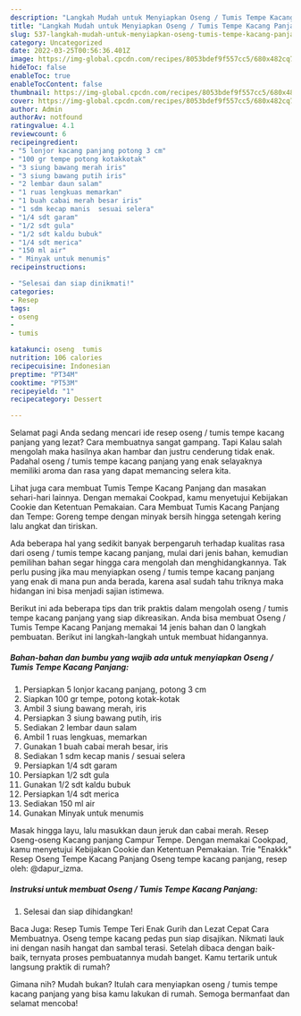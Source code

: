 ```yaml
---
description: "Langkah Mudah untuk Menyiapkan Oseng / Tumis Tempe Kacang Panjang Anti Gagal"
title: "Langkah Mudah untuk Menyiapkan Oseng / Tumis Tempe Kacang Panjang Anti Gagal"
slug: 537-langkah-mudah-untuk-menyiapkan-oseng-tumis-tempe-kacang-panjang-anti-gagal
category: Uncategorized
date: 2022-03-25T00:56:36.401Z
image: https://img-global.cpcdn.com/recipes/8053bdef9f557cc5/680x482cq70/oseng-tumis-tempe-kacang-panjang-foto-resep-utama.jpg
hideToc: false
enableToc: true
enableTocContent: false
thumbnail: https://img-global.cpcdn.com/recipes/8053bdef9f557cc5/680x482cq70/oseng-tumis-tempe-kacang-panjang-foto-resep-utama.jpg
cover: https://img-global.cpcdn.com/recipes/8053bdef9f557cc5/680x482cq70/oseng-tumis-tempe-kacang-panjang-foto-resep-utama.jpg
author: Admin
authorAv: notfound
ratingvalue: 4.1
reviewcount: 6
recipeingredient:
- "5 lonjor kacang panjang potong 3 cm"
- "100 gr tempe potong kotakkotak"
- "3 siung bawang merah iris"
- "3 siung bawang putih iris"
- "2 lembar daun salam"
- "1 ruas lengkuas memarkan"
- "1 buah cabai merah besar iris"
- "1 sdm kecap manis  sesuai selera"
- "1/4 sdt garam"
- "1/2 sdt gula"
- "1/2 sdt kaldu bubuk"
- "1/4 sdt merica"
- "150 ml air"
- " Minyak untuk menumis"
recipeinstructions:

- "Selesai dan siap dinikmati!"
categories:
- Resep
tags:
- oseng
- 
- tumis

katakunci: oseng  tumis 
nutrition: 106 calories
recipecuisine: Indonesian
preptime: "PT34M"
cooktime: "PT53M"
recipeyield: "1"
recipecategory: Dessert

---
```



Selamat pagi Anda sedang mencari ide resep oseng / tumis tempe kacang panjang yang lezat? Cara membuatnya sangat gampang. Tapi Kalau salah mengolah maka hasilnya akan hambar dan justru cenderung tidak enak. Padahal oseng / tumis tempe kacang panjang yang enak selayaknya memiliki aroma dan rasa yang dapat memancing selera kita.


Lihat juga cara membuat Tumis Tempe Kacang Panjang dan masakan sehari-hari lainnya. Dengan memakai Cookpad, kamu menyetujui Kebijakan Cookie dan Ketentuan Pemakaian. Cara Membuat Tumis Kacang Panjang dan Tempe: Goreng tempe dengan minyak bersih hingga setengah kering lalu angkat dan tiriskan.

Ada beberapa hal yang sedikit banyak berpengaruh terhadap kualitas rasa dari oseng / tumis tempe kacang panjang, mulai dari jenis bahan, kemudian pemilihan bahan segar hingga cara mengolah dan menghidangkannya. Tak perlu pusing jika mau menyiapkan oseng / tumis tempe kacang panjang yang enak di mana pun anda berada, karena asal sudah tahu triknya maka hidangan ini bisa menjadi sajian istimewa.


Berikut ini ada beberapa tips dan trik praktis dalam mengolah oseng / tumis tempe kacang panjang yang siap dikreasikan. Anda bisa membuat Oseng / Tumis Tempe Kacang Panjang memakai 14 jenis bahan dan 0 langkah pembuatan. Berikut ini langkah-langkah untuk membuat hidangannya.

<!--inarticleads1-->

##### Bahan-bahan dan bumbu yang wajib ada untuk menyiapkan Oseng / Tumis Tempe Kacang Panjang:

1. Persiapkan 5 lonjor kacang panjang, potong 3 cm
1. Siapkan 100 gr tempe, potong kotak-kotak
1. Ambil 3 siung bawang merah, iris
1. Persiapkan 3 siung bawang putih, iris
1. Sediakan 2 lembar daun salam
1. Ambil 1 ruas lengkuas, memarkan
1. Gunakan 1 buah cabai merah besar, iris
1. Sediakan 1 sdm kecap manis / sesuai selera
1. Persiapkan 1/4 sdt garam
1. Persiapkan 1/2 sdt gula
1. Gunakan 1/2 sdt kaldu bubuk
1. Persiapkan 1/4 sdt merica
1. Sediakan 150 ml air
1. Gunakan  Minyak untuk menumis


Masak hingga layu, lalu masukkan daun jeruk dan cabai merah. Resep Oseng-oseng Kacang panjang Campur Tempe. Dengan memakai Cookpad, kamu menyetujui Kebijakan Cookie dan Ketentuan Pemakaian. Trie &#34;Enakkk&#34; Resep Oseng Tempe Kacang Panjang Oseng tempe kacang panjang, resep oleh: @dapur_izma. 

<!--inarticleads2-->

##### Instruksi untuk membuat Oseng / Tumis Tempe Kacang Panjang:


1. Selesai dan siap dihidangkan!

Baca Juga: Resep Tumis Tempe Teri Enak Gurih dan Lezat Cepat Cara Membuatnya. Oseng tempe kacang pedas pun siap disajikan. Nikmati lauk ini dengan nasih hangat dan sambal terasi. Setelah dibaca dengan baik-baik, ternyata proses pembuatannya mudah banget. Kamu tertarik untuk langsung praktik di rumah? 

Gimana nih? Mudah bukan? Itulah cara menyiapkan oseng / tumis tempe kacang panjang yang bisa kamu lakukan di rumah. Semoga bermanfaat dan selamat mencoba!
